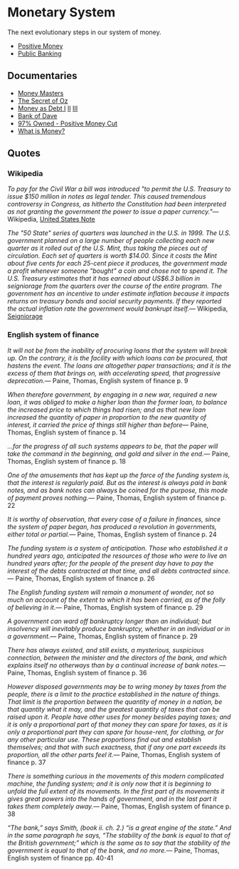 <link href="index.css" rel="stylesheet"/>

Monetary System
===============

The next evolutionary steps in our system of money.

-   [Positive Money](http://www.positivemoney.org/)
-   [Public Banking](http://publicbankinginstitute.org/)

Documentaries
-------------

-   [Money Masters](http://www.youtube.com/watch?v=HfpO-WBz_mw)
-   [The Secret of Oz](http://www.youtube.com/watch?v=swkq2E8mswI)
-   [Money as Debt I](http://www.youtube.com/watch?v=jqvKjsIxT_8) [II](http://www.youtube.com/watch?v=dPtt7JC2TiA) [III](http://www.youtube.com/watch?v=EbrI3jr47bs)
-   [Bank of Dave](http://www.youtube.com/playlist?list=PL90B7355FF65C91BA)
-   [97% Owned - Positive Money Cut](http://www.youtube.com/watch?v=d3mfkD6Ky5o)
-   [What is Money?](https://www.youtube.com/watch?v=vowbrq_g5NM)

Quotes
------

### Wikipedia

<quote><cite>To pay for the Civil War a bill was introduced "to permit the U.S. Treasury to issue $150 million in notes as legal tender. This caused tremendous controversy in Congress, as hitherto the Constitution had been interpreted as not granting the government the power to issue a paper currency."</cite><span>&mdash; <author>Wikipedia</author>, <book><a href='http://en.wikipedia.org/wiki/United_States_Note'>United States Note</a></book></span></quote>

<quote><cite>The "50 State" series of quarters was launched in the U.S. in 1999. The U.S. government planned on a large number of people collecting each new quarter as it rolled out of the U.S. Mint, thus taking the pieces out of circulation. Each set of quarters is worth $14.00. Since it costs the Mint about five cents for each 25-cent piece it produces, the government made a profit whenever someone "bought" a coin and chose not to spend it. The U.S. Treasury estimates that it has earned about US$6.3 billion in seigniorage from the quarters over the course of the entire program.
The government has an incentive to under estimate inflation because it impacts returns on treasury bonds and social security payments. If they reported the actual inflation rate the government would bankrupt itself.</cite><span>&mdash; <author>Wikipedia</author>, <book><a href='https://en.wikipedia.org/wiki/Seigniorage#Seigniorage_today'>Seigniorage</a></book></span></quote>


### English system of finance

<quote><cite>It will not be from the inability of procuring loans that the system will break up. On the contrary, it is the facility with which loans can be procured, that hastens the event. The loans are altogether paper transactions; and it is the excess of them that brings on, with accelerating speed, that progressive deprecation.</cite><span>— <author>Paine, Thomas</author>, <book>English system of finance p. 9</book></span></quote>

<quote><cite>When therefore government, by engaging in a new war, required a new loan, it was obliged to make a higher loan than the former loan, to balance the increased price to which things had risen; and as that new loan increased the quantity of paper in proportion to the new quantity of interest, it carried the price of things still higher than before</cite><span>— <author>Paine, Thomas</author>, <book>English system of finance p. 14</book></span></quote>

<quote><cite>...for the progress of all such systems appears to be, that the paper will take the command in the beginning, and gold and silver in the end.</cite><span>— <author>Paine, Thomas</author>, <book>English system of finance p. 18</book></span></quote>

<quote><cite>One of the amusements that has kept up the farce of the funding system is, that the interest is regularly paid. But as the interest is always paid in bank notes, and as bank notes can always be coined for the purpose, this mode of payment proves nothing.</cite><span>— <author>Paine, Thomas</author>, <book>English system of finance p. 22</book></span></quote>

<quote><cite>It is worthy of observation, that every case of a failure in finances, since the system of paper began, has produced a revolution in governments, either total or partial.</cite><span>— <author>Paine, Thomas</author>, <book>English system of finance p. 24</book></span></quote>

<quote><cite>The funding system is a system of anticipation. Those who established it a hundred years ago, anticipated the resources of those who were to live an hundred years after; for the people of the present day have to pay the interest of the debts contracted at that time, and all debts contracted since.</cite><span>— <author>Paine, Thomas</author>, <book>English system of finance p. 26</book></span></quote>

<quote><cite>The English funding system will remain a monument of wonder, not so much on account of the extent to which it has been carried, as of the folly of believing in it.</cite><span>— <author>Paine, Thomas</author>, <book>English system of finance p. 29</book></span></quote>

<quote><cite>A government can ward off bankruptcy longer than an individual; but insolvency will inevitably produce bankruptcy, whether in an individual or in a government.</cite><span>— <author>Paine, Thomas</author>, <book>English system of finance p. 29</book></span></quote>

<quote><cite>There has always existed, and still exists, a mysterious, suspicious connection, between the minister and the directors of the bank, and which explains itself no otherways than by a continual increase of bank notes.</cite><span>— <author>Paine, Thomas</author>, <book>English system of finance p. 36</book></span></quote>

<quote><cite>However disposed governments may be to wring money by taxes from the people, there is a limit to the practice established in the nature of things. That limit is the proportion between the quantity of money in a nation, be that quantity what it may, and the greatest quantity of taxes that can be raised upon it. People have other uses for money besides paying taxes; and it is only a proportional part of that money they can spare for taxes, as it is only a proportional part they can spare for house-rent, for clothing, or for any other particular use. These proportions find out and establish themselves; and that with such exactness, that if any one part exceeds its proportion, all the other parts feel it.</cite><span>— <author>Paine, Thomas</author>, <book>English system of finance p. 37</book></span></quote>

<quote><cite>There is something curious in the movements of this modern complicated machine, the funding system; and it is only now that it is beginning to unfold the full extent of its movements. In the first part of its movements it gives great powers into the hands of government, and in the last part it takes them completely away.</cite><span>— <author>Paine, Thomas</author>, <book>English system of finance p. 38</book></span></quote>

<quote><cite>“The bank,” says Smith, (book ii. ch. 2.) “is a great engine of the state.” And in the same paragraph he says, “The stability of the bank is equal to that of the British government;” which is the same as to say that the stability of the government is equal to that of the bank, and no more.</cite><span>— <author>Paine, Thomas</author>, <book>English system of finance pp. 40-41</book></span></quote>
